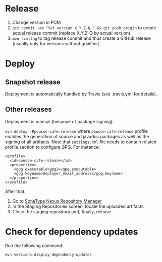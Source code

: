 # Release

1. Change version in POM
2. ``git commit -am "Set version X.Y.Z-Q." && git push origin`` to create actual release commit (replace X.Y.Z-Q by actual version)
3. ``mvn scm:tag`` to tag release commit and thus create a GitHub release (usually only for versions without qualifier)

# Deploy

## Snapshot release

Deployment is automatically handled by Travis (see .travis.yml for details).

## Other releases

Deployment is manual (because of package signing).

``mvn deploy -Ppousse-cafe-release`` where ``pousse-cafe-release`` profile enables the generation of source and 
javadoc packages as well as the signing of all artifacts. Note that ``settings.xml`` file needs to contain related
profile section to configure GPG. For instance:

    <profile>
      <id>pousse-cafe-release</id>
      <properties>
        <gpg.executable>gpg2</gpg.executable>
        <gpg.keyname>deployer_email_address</gpg.keyname>
      </properties>
    </profile>

After that:

1. Go to [SonaType Nexus Repository Manager](https://oss.sonatype.org/)
2. In the Staging Repositories screen, locate the uploaded artifacts
3. Close the staging repository and, finally, release

# Check for dependency updates

Run the following command:

    mvn versions:display-dependency-updates
